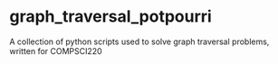 # graph_traversal_potpourri
A collection of python scripts used to solve graph traversal problems, written for COMPSCI220
